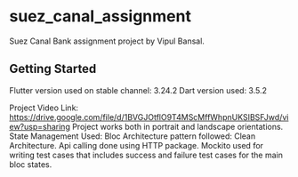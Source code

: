 # suez_canal_assignment

Suez Canal Bank assignment project by Vipul Bansal.

## Getting Started

Flutter version used on stable channel: 3.24.2
Dart version used: 3.5.2

Project Video Link: https://drive.google.com/file/d/1BVGJOtflO9T4MScMffWhpnUKSIBSFJwd/view?usp=sharing
Project works both in portrait and landscape orientations.
State Management Used: Bloc
Architecture pattern followed: Clean Architecture.
Api calling done using HTTP package.
Mockito used for writing test cases that includes success and failure test cases for the main bloc states.

